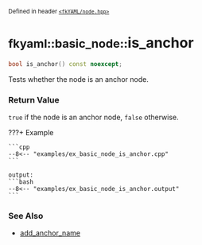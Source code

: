 <small>Defined in header [`<fkYAML/node.hpp>`](https://github.com/fktn-k/fkYAML/blob/develop/include/fkYAML/node.hpp)</small>

# <small>fkyaml::basic_node::</small>is_anchor

```cpp
bool is_anchor() const noexcept;
```

Tests whether the node is an anchor node.  

### **Return Value**

`true` if the node is an anchor node, `false` otherwise.  

???+ Example

    ```cpp
    --8<-- "examples/ex_basic_node_is_anchor.cpp"
    ```

    output:
    ```bash
    --8<-- "examples/ex_basic_node_is_anchor.output"
    ```

### **See Also**

* [add_anchor_name](add_anchor_name.md)
